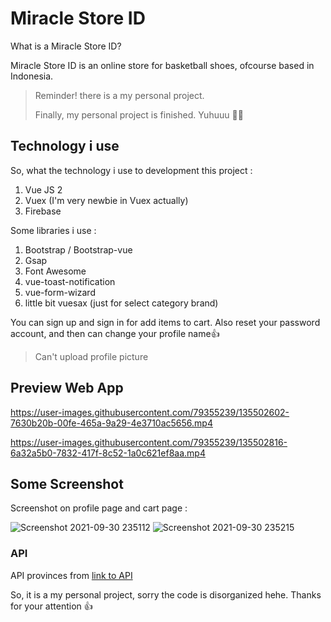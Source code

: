 # Miracle Store ID

What is a Miracle Store ID?

Miracle Store ID is an online store for basketball shoes, ofcourse based in Indonesia.

> Reminder! there is a my personal project.
>
> Finally, my personal project is finished. Yuhuuu 🤸‍♂️

## Technology i use

So, what the technology i use to development this project :

1. Vue JS 2
2. Vuex (I'm very newbie in Vuex actually)
3. Firebase

Some libraries i use :

1. Bootstrap / Bootstrap-vue
2. Gsap
3. Font Awesome
4. vue-toast-notification
5. vue-form-wizard
6. little bit vuesax (just for select category brand)

You can sign up and sign in for add items to cart.
Also reset your password account, and then can change your profile name👍

> Can't upload profile picture

## Preview Web App

https://user-images.githubusercontent.com/79355239/135502602-7630b20b-00fe-465a-9a29-4e3710ac5656.mp4

https://user-images.githubusercontent.com/79355239/135502816-6a32a5b0-7832-417f-8c52-1a0c621ef8aa.mp4

## Some Screenshot

Screenshot on profile page and cart page :

![Screenshot 2021-09-30 235112](https://user-images.githubusercontent.com/79355239/135501458-0dc42b1b-44d5-48c8-95ba-21195571ed9d.jpg)
![Screenshot 2021-09-30 235215](https://user-images.githubusercontent.com/79355239/135501593-cb976a63-c14c-4be3-be90-0a294b062770.jpg)

### API

API provinces from [link to API](https://github.com/farizdotid/DAFTAR-API-LOKAL-INDONESIA)

So, it is a my personal project, sorry the code is disorganized hehe.
Thanks for your attention 👍
